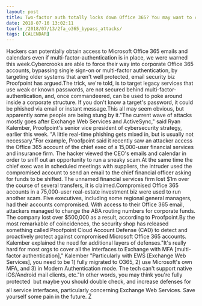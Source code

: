 ```yaml
---
layout: post
title: Two-factor auth totally locks down Office 365? You may want to check all your services...
date: 2018-07-16 13:02:11
tourl: /2018/07/13/2fa_o365_bypass_attacks/
tags: [CALENDAR]
---
```

Hackers can potentially obtain access to Microsoft Office 365 emails and calendars even if multi-factor-authentication is in place, we were warned this week.Cybercrooks are able to force their way into corporate Office 365 accounts, bypassing single sign-on or multi-factor authentication, by targeting older systems that aren't well protected, email security biz Proofpoint has argued.The trick, we're told, is to target legacy services that use weak or known passwords, are not secured behind multi-factor-authentication, and, once commandeered, can be used to poke around inside a corporate structure. If you don't know a target's password, it could be phished via email or instant message.This all may seem obvious, but apparently some people are being stung by it."The current wave of attacks mostly goes after Exchange Web Services and ActiveSync," said Ryan Kalember, Proofpoint's senior vice president of cybersecurity strategy, earlier this week. "A little real-time phishing gets mixed in, but is usually not necessary."For example, Proofpoint said it recently saw an attacker access the Office 365 account of the chief exec of a 15,000-user financial services and insurance firm. The hacker viewed the CEO's emails and calendar in order to sniff out an opportunity to run a sneaky scam.At the same time the chief exec was in scheduled meetings with suppliers, the intruder used the compromised account to send an email to the chief financial officer asking for funds to be shifted. The unnamed financial services firm lost $1m over the course of several transfers, it is claimed.Compromised Office 365 accounts in a 75,000-user real-estate investment biz were used to run another scam. Five executives, including some regional general managers, had their accounts compromised. With access to their Office 365 email, attackers managed to change the ABA routing numbers for corporate funds. The company lost over $500,000 as a result, according to Proofpoint.By the most remarkable of coincidences, the security shop has released something called Proofpoint Cloud Account Defense (CAD) to detect and proactively protect against compromised Microsoft Office 365 accounts. Kalember explained the need for additional layers of defenses."It's really hard for most orgs to cover all the interfaces to Exchange with MFA [multi-factor authentication]," Kalember "Particularly with EWS [Exchange Web Services], you need to be 1) fully migrated to O365, 2) use Microsoft's own MFA, and 3) in Modern Authentication mode. The tech can't support native iOS/Android mail clients, etc."In other words, you may think you're fully protected  but maybe you should double check, and increase defenses for all service interfaces, particularly concerning Exchange Web Services. Save yourself some pain in the future. Ž